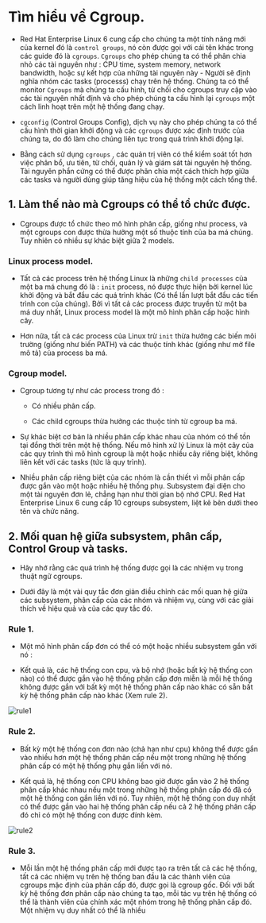 # Tìm hiểu về Cgroup.

- Red Hat Enterprise Linux 6 cung cấp cho chúng ta một tính năng mới của kernel đó là `control groups`, nó còn được gọi với cái tên khác trong các guide đó là `cgroups`. `Cgroups` cho phép chúng ta có thể phân chia nhỏ các tài nguyên như : CPU time, system memory, network bandwidth, hoặc sự kết hợp của những tài nguyên này - Người sẽ định nghĩa nhóm các tasks (processs) chạy trên hệ thống. Chúng ta có thể monitor `Cgroups` mà chúng ta cấu hình, từ chối cho cgroups truy cập vào các tài nguyên nhất định và cho phép chúng ta cấu hình lại `cgroups` một cách linh hoạt trên một hệ thống đang chạy.

- `cgconfig` (Control Groups Config), dịch vụ này cho phép chúng ta có thể cấu hình thời gian khởi động và các `cgroups` được xác định trước của chúng ta, do đó làm cho chúng liên tục trong quá trình khởi động lại.

- Bằng cách sử dụng `cgroups` , các quản trị viên có thể kiểm soát tốt hơn việc phân bổ, ưu tiên, từ chối, quản lý và giám sát tài nguyên hệ thống. Tài nguyên phần cứng có thể được phân chia một cách thích hợp giữa các tasks và người dùng giúp tăng hiệu của hệ thống một cách tổng thể.

## 1. Làm thế nào mà Cgroups có thể tổ chức được.

- Cgroups được tổ chức theo mô hình phân cấp, giống như process, và một cgroups con được thừa hưởng một số thuộc tính của ba má chúng. Tuy nhiên có nhiều sự khác biệt giữa 2 models.

### Linux process model.

- Tất cả các process trên hệ thống Linux là những `child processes` của một ba má chung đó là : `init` process, nó được thực hiện bởi kernel lúc khởi động và bắt đầu các quá trình khác (Có thể lần lượt bắt đầu các tiến trình con của chúng). Bởi vì tất cả các process được truyền từ một ba má duy nhất, Linux process model là một mô hình phân cấp hoặc hình cây.

- Hơn nữa, tất cả các process của Linux trừ `init` thừa hưởng các biến môi trường (giống như biến PATH) và các thuộc tính khác (giống như mở file mô tả) của process ba má.

### Cgroup model.

- Cgroup tương tự như các process trong đó :

    - Có nhiều phân cấp.

    - Các child cgroups thừa hưởng các thuộc tính từ cgroup ba má.

- Sự khác biệt cơ bản là nhiều phân cấp khác nhau của nhóm có thể tồn tại đồng thời trên một hệ thống. Nếu mô hình xử lý Linux là một cây của các quy trình thì mô hình cgroup là một hoặc nhiều cây riêng biệt, không liên kết với các tasks (tức là quy trình).

- Nhiều phân cấp riêng biệt của các nhóm là cần thiết vì mỗi phân cấp được gắn vào một hoặc nhiều hệ thống phụ. Subsystem đại diện cho một tài nguyên đơn lẻ, chẳng hạn như thời gian bộ nhớ CPU. Red Hat Enterprise Linux 6 cung cấp 10 cgroups subsystem, liệt kê bên dưới theo tên và chức năng.

## 2. Mối quan hệ giữa subsystem, phân cấp, Control Group và tasks.

- Hãy nhớ rằng các quá trình hệ thống được gọi là các nhiệm vụ trong thuật ngữ cgroups.

- Dưới đây là một vài quy tắc đơn giản điều chỉnh các mối quan hệ giữa các subsystem, phân cấp của các nhóm và nhiệm vụ, cùng với các giải thích về hiệu quả và của các quy tắc đó.

### Rule 1.

- Một mô hình phân cấp đơn có thể có một hoặc nhiều subsystem gắn với nó :

- Kết quả là, các hệ thống con cpu, và bộ nhớ (hoặc bất kỳ hệ thống con nào) có thể được gắn vào hệ thống phân cấp đơn miễn là mỗi hệ thống không được gắn với bất kỳ một hệ thống phân cấp nào khác có sẵn bất kỳ hệ thống phân cấp nào khác (Xem rule 2).

![rule1]()

### Rule 2.

- Bất kỳ một hệ thống con đơn nào (chả hạn như cpu) không thể được gắn vào nhiều hơn một hệ thống phân cấp nếu một trong những hệ thống phân cấp có một hệ thống phụ gắn liền với nó.

- Kết quả là, hệ thống con CPU không bao giờ được gắn vào 2 hệ thống phân cấp khác nhau nếu một trong những hệ thống phân cấp đó đã có một hệ thống con gắn liền với nó. Tuy nhiên, một hệ thống con duy nhất có thể được gắn vào hai hệ thống phân cấp nếu cả 2 hệ thống phân cấp đó chỉ có một hệ thống con được đính kèm.

![rule2]()

### Rule 3.

- Mỗi lần một hệ thống phân cấp mới được tạo ra trên tất cả các hệ thống, tất cả các nhiệm vụ trên hệ thống ban đầu là các thành viên của cgroups mặc định của phân cấp đó, được gọi là cgroup gốc. Đối với bất kỳ hệ thống đơn phân cấp nào chúng ta tạo, mỗi tác vụ trên hệ thống có thể là thành viên của chính xác một nhóm trong hệ thống phân cấp đó. Một nhiệm vụ duy nhất có thể là nhiều 